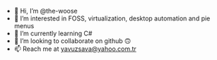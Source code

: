 - 👋 Hi, I’m @the-woose
- 👀 I’m interested in FOSS, virtualization, desktop automation and pie menus
- 🌱 I’m currently learning C#
- 💞️ I’m looking to collaborate on github 🙃
- 📫 Reach me at yavuzsava@yahoo.com.tr


